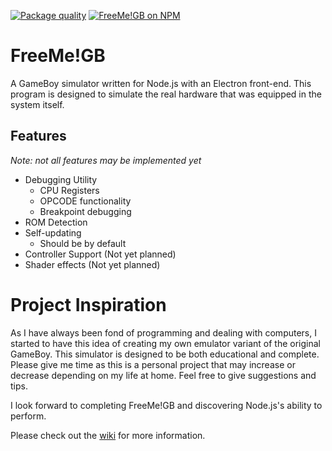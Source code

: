 [![Package quality](https://packagequality.com/shield/freemegb.svg)](https://packagequality.com/#?package=freemegb)
[![FreeMe!GB on NPM](https://img.shields.io/npm/v/freemegb.svg)](https://www.npmjs.com/package/freemegb)
# FreeMe!GB
A GameBoy simulator written for Node.js with an Electron front-end. This program is designed to simulate the real hardware that was equipped in the system itself.

## Features
*Note: not all features may be implemented yet*
* Debugging Utility
  - CPU Registers
  - OPCODE functionality
  - Breakpoint debugging
* ROM Detection
* Self-updating
  - Should be by default
* Controller Support (Not yet planned)
* Shader effects (Not yet planned)


# Project Inspiration
As I have always been fond of programming and dealing with computers, I started to have this idea of creating my own emulator variant of the original GameBoy. This simulator is designed to be both educational and complete. Please give me time as this is a personal project that may increase or decrease depending on my life at home. Feel free to give suggestions and tips.

I look forward to completing FreeMe!GB and discovering Node.js's ability to perform.

Please check out the [wiki](https://github.com/ioncloud64/freemegb/wiki) for more information.
